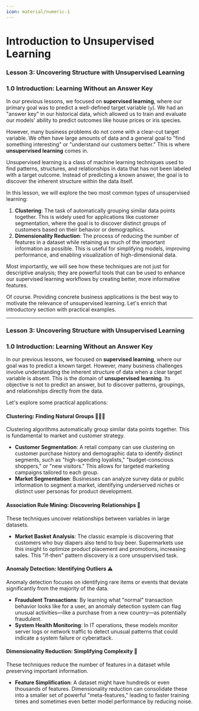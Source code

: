 ```yaml
---
icon: material/numeric-1
---
```


# Introduction to Unsupervised Learning


### **Lesson 3: Uncovering Structure with Unsupervised Learning**

### **1.0 Introduction: Learning Without an Answer Key**

In our previous lessons, we focused on **supervised learning**, where our primary goal was to predict a well-defined target variable (`y`). We had an "answer key" in our historical data, which allowed us to train and evaluate our models' ability to predict outcomes like house prices or iris species.

However, many business problems do not come with a clear-cut target variable. We often have large amounts of data and a general goal to "find something interesting" or "understand our customers better." This is where **unsupervised learning** comes in.

Unsupervised learning is a class of machine learning techniques used to find patterns, structures, and relationships in data that has not been labeled with a target outcome. Instead of predicting a known answer, the goal is to discover the inherent structure within the data itself.

In this lesson, we will explore the two most common types of unsupervised learning:

1.  **Clustering**: The task of automatically grouping similar data points together. This is widely used for applications like customer segmentation, where the goal is to discover distinct groups of customers based on their behavior or demographics.
2.  **Dimensionality Reduction**: The process of reducing the number of features in a dataset while retaining as much of the important information as possible. This is useful for simplifying models, improving performance, and enabling visualization of high-dimensional data.

Most importantly, we will see how these techniques are not just for descriptive analysis; they are powerful tools that can be used to enhance our supervised learning workflows by creating better, more informative features.

Of course. Providing concrete business applications is the best way to motivate the relevance of unsupervised learning. Let's enrich that introductory section with practical examples.

***
### **Lesson 3: Uncovering Structure with Unsupervised Learning**

### **1.0 Introduction: Learning Without an Answer Key**

In our previous lessons, we focused on **supervised learning**, where our goal was to predict a known target. However, many business challenges involve understanding the inherent structure of data when a clear target variable is absent. This is the domain of **unsupervised learning**. Its objective is not to predict an answer, but to discover patterns, groupings, and relationships directly from the data.

Let's explore some practical applications:

#### **Clustering: Finding Natural Groups** 🧑‍🤝‍🧑

Clustering algorithms automatically group similar data points together. This is fundamental to market and customer strategy.

* **Customer Segmentation**: A retail company can use clustering on customer purchase history and demographic data to identify distinct segments, such as "high-spending loyalists," "budget-conscious shoppers," or "new visitors." This allows for targeted marketing campaigns tailored to each group.
* **Market Segmentation**: Businesses can analyze survey data or public information to segment a market, identifying underserved niches or distinct user personas for product development.

#### **Association Rule Mining: Discovering Relationships** 🛒

These techniques uncover relationships between variables in large datasets.

* **Market Basket Analysis**: The classic example is discovering that customers who buy diapers also tend to buy beer. Supermarkets use this insight to optimize product placement and promotions, increasing sales. This "if-then" pattern discovery is a core unsupervised task.

#### **Anomaly Detection: Identifying Outliers** ⚠️

Anomaly detection focuses on identifying rare items or events that deviate significantly from the majority of the data.

* **Fraudulent Transactions**: By learning what "normal" transaction behavior looks like for a user, an anomaly detection system can flag unusual activities—like a purchase from a new country—as potentially fraudulent.
* **System Health Monitoring**: In IT operations, these models monitor server logs or network traffic to detect unusual patterns that could indicate a system failure or cyberattack.

#### **Dimensionality Reduction: Simplifying Complexity** 🧬

These techniques reduce the number of features in a dataset while preserving important information.

* **Feature Simplification**: A dataset might have hundreds or even thousands of features. Dimensionality reduction can consolidate these into a smaller set of powerful "meta-features," leading to faster training times and sometimes even better model performance by reducing noise.
